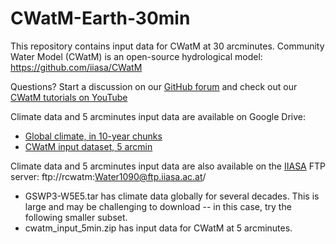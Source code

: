 # CWatM-Earth-30min
This repository contains input data for CWatM at 30 arcminutes. Community Water Model (CWatM) is an open-source hydrological model: https://github.com/iiasa/CWatM


Questions? Start a discussion on our [GitHub forum](https://github.com/iiasa/CWatM/discussions) and 
check out our [CWatM tutorials on YouTube](https://www.youtube.com/playlist?list=PLyT8dd_rWLaymQIewMyzVcjMYvPR8Rqtw)

Climate data and 5 arcminutes input data are available on Google Drive: 
- [Global climate, in 10-year chunks](https://drive.google.com/drive/folders/1_xlg_RZvx9xsVPddOiqCG3XZmASCBIRM?usp=drive_link)
- [CWatM input dataset, 5 arcmin](https://drive.google.com/drive/folders/1HqcBj5fD6DHJpOe-t_6JHFMKFtubghZf?usp=drive_link)

Climate data and 5 arcminutes input data are also available on the [IIASA](https://iiasa.ac.at/) FTP server: ftp://rcwatm:Water1090@ftp.iiasa.ac.at/
- GSWP3-W5E5.tar has climate data globally for several decades. This is large and may be challenging to download -- in this case, try the following smaller subset.
- cwatm_input_5min.zip has input data for CWatM at 5 arcminutes.



